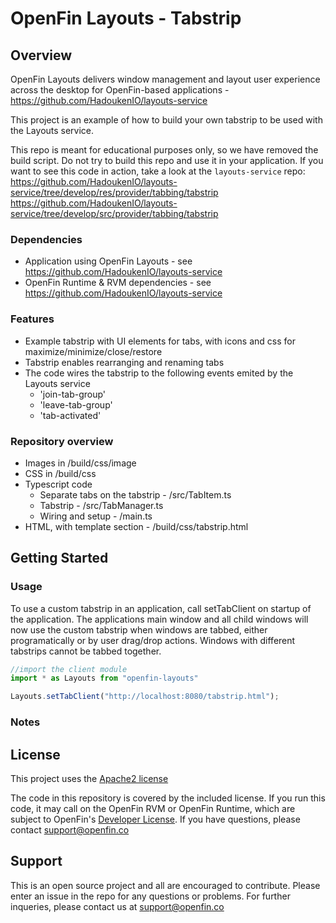 # OpenFin Layouts - Tabstrip


## Overview
OpenFin Layouts delivers window management and layout user experience across the desktop for OpenFin-based applications - https://github.com/HadoukenIO/layouts-service

This project is an example of how to build your own tabstrip to be used with the Layouts service. 

This repo is meant for educational purposes only, so we have removed the build script. Do not try to build this repo and use it in your application.
If you want to see this code in action, take a look at the `layouts-service` repo:
https://github.com/HadoukenIO/layouts-service/tree/develop/res/provider/tabbing/tabstrip
https://github.com/HadoukenIO/layouts-service/tree/develop/src/provider/tabbing/tabstrip

### Dependencies
- Application using OpenFin Layouts - see https://github.com/HadoukenIO/layouts-service
- OpenFin Runtime & RVM dependencies - see https://github.com/HadoukenIO/layouts-service

### Features
- Example tabstrip with UI elements for tabs, with icons and css for maximize/minimize/close/restore
- Tabstrip enables rearranging and renaming tabs
- The code wires the tabstrip to the following events emited by the Layouts service
  - 'join-tab-group' 
  - 'leave-tab-group'
  - 'tab-activated'

### Repository overview

- Images in /build/css/image
- CSS in /build/css
- Typescript code
  - Separate tabs on the tabstrip - /src/TabItem.ts
  - Tabstrip - /src/TabManager.ts
  - Wiring and setup - /main.ts   
- HTML, with template section - /build/css/tabstrip.html

## Getting Started

### Usage

To use a custom tabstrip in an application, call setTabClient on startup of the application.
The applications main window and all child windows will now use the custom tabstrip when windows are tabbed, either programatically or by user drag/drop actions.
Windows with different tabstrips cannot be tabbed together. 

```typescript
//import the client module
import * as Layouts from "openfin-layouts"

Layouts.setTabClient("http://localhost:8080/tabstrip.html");

```

### Notes

## License
This project uses the [Apache2 license](https://www.apache.org/licenses/LICENSE-2.0)

The code in this repository is covered by the included license. If you run this code, it may call on the OpenFin RVM or OpenFin Runtime, which are subject to OpenFin's [Developer License](https://openfin.co/developer-agreement/). If you have questions, please contact support@openfin.co

## Support
This is an open source project and all are encouraged to contribute.
Please enter an issue in the repo for any questions or problems. For further inqueries, please contact us at support@openfin.co
